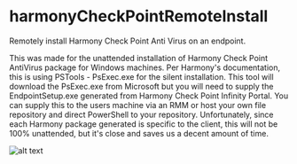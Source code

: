# harmonyCheckPointRemoteInstall

Remotely install Harmony Check Point Anti Virus on an endpoint.

This was made for the unattended installation of Harmony Check Point AntiVirus package for Windows machines.  Per Harmony's documentation, this is using PSTools - PsExec.exe for the silent installation.
This tool will download the PsExec.exe from Microsoft but you will need to supply the EndpointSetup.exe generated from Harmony Check Point Infinity Portal.  You can supply this to the users machine via an RMM or host your own file repository and direct PowerShell to your repository.
Unfortunately, since each Harmony package generated is specific to the client, this will not be 100% unattended, but it's close and saves us a decent amount of time.

![alt text](https://github.com/GlareCode/harmonyCheckPointRemoteInstall/releases/download/powershell/checkPointSilent.ps1)
